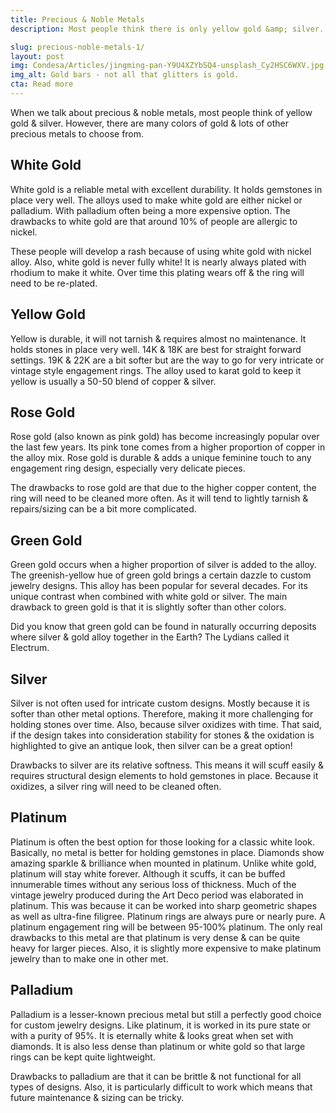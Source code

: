 ```yaml
---
title: Precious & Noble Metals
description: Most people think there is only yellow gold &amp; silver. However, there are many precious/Noble metals to choose from!

slug: precious-noble-metals-1/
layout: post
img: Condesa/Articles/jingming-pan-Y9U4XZYbSQ4-unsplash_Cy2HSC6WXV.jpg
img_alt: Gold bars - not all that glitters is gold.
cta: Read more
---
```

When we talk about precious & noble metals, most people think of yellow gold & silver. However, there are many colors of gold & lots of other precious metals to choose from.

## White Gold
White gold is a reliable metal with excellent durability. It holds gemstones in place very well. The alloys used to make white gold are either nickel or palladium. With palladium often being a more expensive option. The drawbacks to white gold are that around 10% of people are allergic to nickel. 

These people will develop a rash because of using white gold with nickel alloy. Also, white gold is never fully white! It is nearly always plated with rhodium to make it white. Over time this plating wears off & the ring will need to be re-plated.

## Yellow Gold
Yellow is durable, it will not tarnish & requires almost no maintenance. It holds stones in place very well. 14K & 18K are best for straight forward settings. 19K & 22K are a bit softer but are the way to go for very intricate or vintage style engagement rings. The alloy used to karat gold to keep it yellow is usually a 50-50 blend of copper & silver.

## Rose Gold
Rose gold (also known as pink gold) has become increasingly popular over the last few years. Its pink tone comes from a higher proportion of copper in the alloy mix. Rose gold is durable & adds a unique feminine touch to any engagement ring design, especially very delicate pieces. 

The drawbacks to rose gold are that due to the higher copper content, the ring will need to be cleaned more often. As it will tend to lightly tarnish & repairs/sizing can be a bit more complicated.

## Green Gold
Green gold occurs when a higher proportion of silver is added to the alloy. The greenish-yellow hue of green gold brings a certain dazzle to custom jewelry designs. This alloy has been popular for several decades. For its unique contrast when combined with white gold or silver. The main drawback to green gold is that it is slightly softer than other colors. 

Did you know that green gold can be found in naturally occurring deposits where silver & gold alloy together in the Earth? The Lydians called it Electrum.

## Silver
Silver is not often used for intricate custom designs. Mostly because it is softer than other metal options. Therefore, making it more challenging for holding stones over time. Also, because silver oxidizes with time. That said, if the design takes into consideration stability for stones & the oxidation is highlighted to give an antique look, then silver can be a great option! 

Drawbacks to silver are its relative softness. This means it will scuff easily & requires structural design elements to hold gemstones in place. Because it oxidizes, a silver ring will need to be cleaned often.

## Platinum
Platinum is often the best option for those looking for a classic white look. Basically, no metal is better for holding gemstones in place. Diamonds show amazing sparkle & brilliance when mounted in platinum. Unlike white gold, platinum will stay white forever. Although it scuffs, it can be buffed innumerable times without any serious loss of thickness.
Much of the vintage jewelry produced during the Art Deco period was elaborated in platinum. This was because it can be worked into sharp geometric shapes as well as ultra-fine filigree. Platinum rings are always pure or nearly pure. A platinum engagement ring will be between 95-100% platinum. The only real drawbacks to this metal are that platinum is very dense & can be quite heavy for larger pieces. Also, it is slightly more expensive to make platinum jewelry than to make one in other met.

## Palladium
Palladium is a lesser-known precious metal but still a perfectly good choice for custom jewelry designs. Like platinum, it is worked in its pure state or with a purity of 95%. It is eternally white & looks great when set with diamonds. It is also less dense than platinum or white gold so that large rings can be kept quite lightweight. 

Drawbacks to palladium are that it can be brittle & not functional for all types of designs. Also, it is particularly difficult to work which means that future maintenance & sizing can be tricky.